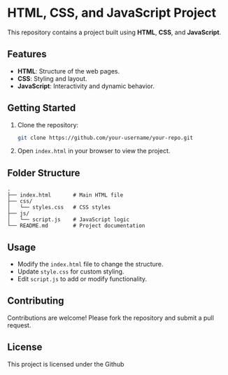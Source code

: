 # HTML, CSS, and JavaScript Project

This repository contains a project built using **HTML**, **CSS**, and **JavaScript**.

## Features

- **HTML**: Structure of the web pages.
- **CSS**: Styling and layout.
- **JavaScript**: Interactivity and dynamic behavior.

## Getting Started

1. Clone the repository:
    ```bash
    git clone https://github.com/your-username/your-repo.git
    ```
2. Open `index.html` in your browser to view the project.

## Folder Structure

```
.
├── index.html       # Main HTML file
├── css/
│   └── styles.css   # CSS styles
├── js/
│   └── script.js    # JavaScript logic
└── README.md        # Project documentation
```

## Usage

- Modify the `index.html` file to change the structure.
- Update `style.css` for custom styling.
- Edit `script.js` to add or modify functionality.

## Contributing

Contributions are welcome! Please fork the repository and submit a pull request.

## License

This project is licensed under the Github
